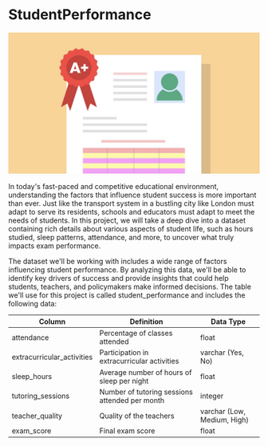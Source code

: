 # StudentPerformance

![Student performance diagram](image.jpeg)


In today's fast-paced and competitive educational environment, understanding the factors that influence student success is more important than ever. 
Just like the transport system in a bustling city like London must adapt to serve its residents, schools and educators must adapt to meet the needs of students. 
In this project, we will take a deep dive into a dataset containing rich details about various aspects of student life, such as hours studied, sleep patterns, attendance, and more, to uncover what truly impacts exam performance.

The dataset we'll be working with includes a wide range of factors influencing student performance. 
By analyzing this data, we'll be able to identify key drivers of success and provide insights that could help students, teachers, and policymakers make informed decisions. 
The table we'll use for this project is called student_performance and includes the following data:

| Column                   | Definition                                              | Data Type                   |
|--------------------------|----------------------------------------------------------|-----------------------------|
| attendance               | Percentage of classes attended                          | float                       |
| extracurricular_activities | Participation in extracurricular activities             | varchar (Yes, No)           |
| sleep_hours              | Average number of hours of sleep per night              | float                       |
| tutoring_sessions        | Number of tutoring sessions attended per month          | integer                     |
| teacher_quality          | Quality of the teachers                                 | varchar (Low, Medium, High) |
| exam_score               | Final exam score                                        | float                       |

